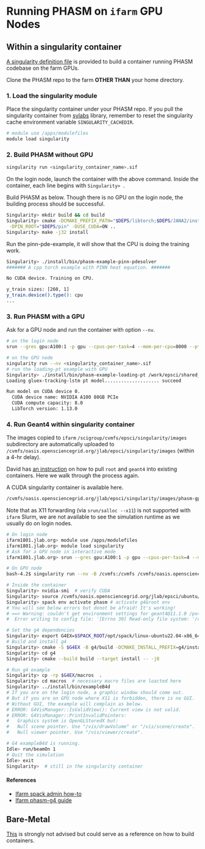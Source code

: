 # Running PHASM on `ifarm` GPU Nodes

## Within a singularity container
[A singularity definition file](../containers/libtorch_cuda/cu-dev.def) is provided to build
a container running PHASM codebase on the farm GPUs.

Clone the PHASM repo to the farm **OTHER THAN** your home directory.

### 1. Load the singularity module

Place the singularity container under your PHASM repo. If you pull the singularity container from
[sylabs](https://cloud.sylabs.io/)
library, remember to reset the singularity cache environment variable `SINGULARITY_CACHEDIR`.

```bash
# module use /apps/modulefiles
module load singularity
```

### 2. Build PHASM without GPU

```bash
singularity run <singularity_container_name>.sif
```

On the login node, launch the container with the above command. Inside the container, each line begins with
`Singularity> `.

Build PHASM as below. Though there is no GPU on the login node, the building process
should be successful.

```bash
Singularity> mkdir build && cd build
Singularity> cmake -DCMAKE_PREFIX_PATH="$DEPS/libtorch;$DEPS/JANA2/install" -DLIBDWARF_DIR="$DEPS/libdwarf/installdir" \
 -DPIN_ROOT="$DEPS/pin" -DUSE_CUDA=ON ..
Singularity> make -j32 install
```

Run the pinn-pde-example, it will show that the CPU is doing
the training work.

```bash
Singularity> ./install/bin/phasm-example-pinn-pdesolver 
####### A cpp torch example with PINN heat equation. #######

No CUDA device. Training on CPU.

y_train sizes: [260, 1]
y_train.device().type(): cpu
...
```

### 3. Run PHASM with a GPU

Ask for a GPU node and run the container with option `--nv`.

```bash
# on the login node
srun --gres gpu:A100:1 -p gpu --cpus-per-task=4 --mem-per-cpu=8000 --pty bash  # ask for more memory here

# on the GPU node
singularity run --nv <singularity_container_name>.sif
# run the loading-pt example with GPU
Singularity> ./install/bin/phasm-example-loading-pt /work/epsci/shared_pkg/lstm_model.pt 
Loading gluex-tracking-lstm pt model.................... succeed

Run model on CUDA device 0.
  CUDA device name: NVIDIA A100 80GB PCIe
  CUDA compute capacity: 8.0
  LibTorch version: 1.13.0
```

### 4. Run Geant4 within singularity container

The images copied to `ifarm` `/scigroup/cvmfs/epsci/singularity/images` subdirectory are automatically uploaded to
`/cvmfs/oasis.opensciencegrid.org/jlab/epsci/singularity/images` (within a 4-hr delay).

David has [an instruction](https://wiki.jlab.org/epsciwiki/index.php/HOWTO_build_and_run_PHASM_on_Geant4_examples)
on how to pull `root` and `geant4` into existing containers. Here we walk through the process again.

A CUDA singularity container is available here.

```bash
/cvmfs/oasis.opensciencegrid.org/jlab/epsci/singularity/images/phasm-gpu_Mar-17.sif
```

Note that as X11 forwarding (via `srun/salloc --x11`) is not supported with `ifarm` Slurm, we are not available to see the simulation runtime as we usually do on login nodes.

```bash
# On login node
ifarm1801.jlab.org> module use /apps/modulefiles
ifarm1801.jlab.org> module load singularity
# Ask for a GPU node in interactive mode
ifarm1801.jlab.org> srun --gres gpu:A100:1 -p gpu --cpus-per-task=4 --mem-per-cpu=8000 --pty bash

# On GPU node
bash-4.2$ singularity run --nv -B /cvmfs:/cvmfs /cvmfs/oasis.opensciencegrid.org/jlab/epsci/singularity/images/phasm-gpu_Mar-17.sif

# Inside the container
Singularity> nvidia-smi  # verify CUDA
Singularity> source /cvmfs/oasis.opensciencegrid.org/jlab/epsci/ubuntu/22.04/share/spack/setup-env.sh
Singularity> spack env activate phasm # activate g4&root env
# You will see below errors but donot be afraid! It's working!
# ==> Warning: couldn't get environment settings for geant4@11.1.0 /px46psz
#  Error writing to config file: '[Errno 30] Read-only file system: '/cvmfs/oasis.opensciencegrid.org/jlab/# epsci/ubuntu/22.04/var/spack/environments/phasm/.spack.yaml.tmp''

# Set the g4 dependencies
Singularity> export G4EX=$SPACK_ROOT/opt/spack/linux-ubuntu22.04-x86_64/gcc-11.3.0/geant4-11.1.0-px46pszk3frzg74fdbsqktipkohbyq3u/share/Geant4/examples/basic/B4
# Build and install g4
Singularity> cmake -S $G4EX -B g4/build -DCMAKE_INSTALL_PREFIX=g4/install -DCMAKE_INSTALL_RPATH_USE_LINK_PATH=1
Singularity> cd g4
Singularity> cmake --build build --target install -- -j8

# Run g4 example
Singularity> cp -rp $G4EX/macros  .
Singularity> cd macros  # necessary macro files are loacted here
Singularity> ../install/bin/exampleB4d
# If you are on the login node, a graphic window should come out.
# But if you are on GPU node where X11 is forbidden, there is no GUI.
# Without GUI, the example will complain as below.
# ERROR: G4VisManager::IsValidView(): Current view is not valid.
# ERROR: G4VisManager::PrintInvalidPointers:
#   Graphics system is OpenGLStoredX but:
#   Null scene pointer. Use "/vis/drawVolume" or "/vis/scene/create".
#   Null viewer pointer. Use "/vis/viewer/create".

# G4 exampleB4d is running.
Idle> run/beamOn 1
# Quit the simulation
Idle> exit
Singularity>  # still in the singularity container
```

#### References
- [Ifarm spack admin how-to](https://wiki.jlab.org/epsciwiki/index.php/SPACK_Mirror_on_JLab_CUE#Setting_up_a_new_platform)
- [Ifarm phasm-g4 guide](https://wiki.jlab.org/epsciwiki/index.php/HOWTO_build_and_run_PHASM_on_Geant4_examples)

## Bare-Metal
[This](ifarm_guide_bare_metal.md) is strongly not advised but could serve as a reference on how to build containers.
